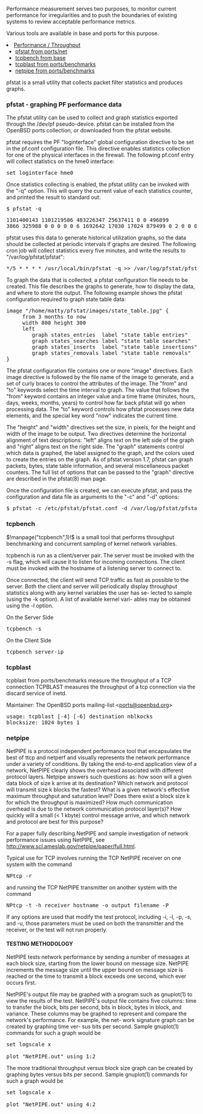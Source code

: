 
Performance measurement serves two purposes, to monitor current performance for 
irregularities and to push the boundaries of existing systems to review acceptable
performance metrics.

Various tools are available in base and ports for this purpose.

<li><a href="performance.html">Performance / Throughput</a>
    <ul>
        <li><a href="#pfstat">pfstat from ports/net</a>
        <li><a href="#tcpbench">tcpbench from base</a>
        <li><a href="#tcpblast">tcpblast from ports/benchmarks</a>
        <li><a href="#netpipe">netpipe from ports/benchmarks</a>
    </ul>
</li>
    
pfstat  is a small utility that collects packet filter statistics and
produces graphs.

### <a name="pfstat">pfstat - graphing PF performance data</a>

The pfstat utility can be used to collect and graph statistics exported
through the /dev/pf pseudo-device. pfstat can be installed from the
OpenBSD ports collection, or downloaded from the pfstat website.

pfstat requires the PF "loginterface" global configuration directive to be
set in the pf.conf configuration file. This directive enables statistics 
collection for one of the physical interfaces in the firewall. The following 
pf.conf entry will collect statistics on the hme0 interface:

<pre class="config-file">set loginterface hme0</pre>

Once statistics collecting is enabled, the pfstat utility can be invoked with
the "-q" option. This will query the current value of each statistics counter, 
and printed the result to standard out:

<pre class="command-line">
$ pfstat -q
</pre>

<pre class="screen-output">
1101400143 1101219586 483226347 25637411 0 0 496899 
3866 325988 0 0 0 0 0 6 1692642 17030 17024 879499 0 2 0 0 0
</pre>

pfstat uses this data to generate historical utilization graphs, so the data should
be collected at periodic intervals if graphs are desired. The following cron job 
will collect statistics every five minutes, and write the results to "/var/log/pfstat/pfstat":

<pre class="config-file">*/5 * * * * /usr/local/bin/pfstat -q >> /var/log/pfstat/pfstat</pre>

To graph the data that is collected, a pfstat configuration file needs to be created. 
This file describes the graphs to generate, how to display the data, and where to
store the output. The following example shows the pfstat configuration required
to graph state table data:

<pre class="config-file">image "/home/matty/pfstat/images/state_table.jpg" {
     from 3 months to now
     width 800 height 300
     left
        graph states_entries  label "state table entries"   color 0 255 0,
        graph states_searches label "state table searches"  color 255 0 0,
        graph states_inserts  label "state table insertions"   color 0 0 255,
        graph states_removals label "state table removals"  color 0 0 0
}
</pre>

The pfstat configuration file contains one or more "image" directives. Each image 
directive is followed by the file name of the image to generate, and a set of curly 
braces to control the attributes of the image. The "from" and "to" keywords select 
the time interval to graph. The value that follows the "from" keyword contains an
integer value and a time frame (minutes, hours, days, weeks, months, years) to control
how far back pfstat will go when processing data. The "to" keyword controls how
pfstat processes new data elements, and the special key word "now" indicates the 
current time.

The "height" and "width" directives set the size, in pixels, for the height and width of 
the image to be output. Two directives determine the horizontal alignment of text
descriptions: "left" aligns text on the left side of the graph and "right" aligns text on
the right side. The "graph" statements control which data is graphed, the label assigned
to the graph, and the colors used to create the entries on the graph. As of pfstat 
version 1.7, pfstat can graph packets, bytes, state table information, and several 
miscellaneous packet counters. The full list of options that can be passed to the 
"graph" directive are described in the pfstat(8) man page.

Once the configuration file is created, we can execute pfstat, and pass the configuration 
and data file as arguments to the "-c" and "-d" options:

<pre class="command-line">
$ pfstat -c /etc/pfstat/pfstat.conf -d /var/log/pfstat/pfstat >/dev/null
</pre>


### <a name="tcpbench">tcpbench</a>
    
 $!manpage("tcpbench",1)!$ 
 is a small tool that performs throughput benchmarking and 
 concurrent sampling of kernel network variables.

 tcpbench is run as a client/server pair.  The server must be invoked with
 the -s flag, which will cause it to listen for incoming connections.  The
 client must be invoked with the hostname of a listening server to connect
 to.

 Once connected, the client will send TCP traffic as fast as possible to
 the server.  Both the client and server will periodically display
 throughput statistics along with any kernel variables the user has se-
 lected to sample (using the -k option).  A list of available kernel vari-
 ables may be obtained using the -l option.

On the Server Side

<pre class="command-line">
tcpbench -s
</pre>

On the Client Side
<pre class="command-line">
tcpbench server-ip
</pre>


### <a name="tcpblast">tcpblast</a>

tcpblast from ports/benchmarks
measure the throughput of a TCP connection
TCPBLAST measures the throughput of a tcp connection via the discard
service of inetd.

Maintainer: The OpenBSD ports mailing-list &lt;ports@openbsd.org>

<pre class="screen-output">
usage: tcpblast [-4] [-6] destination nblkocks
blocksize: 1024 bytes 1
</pre>

### <a name="netpipe">netpipe</a>

NetPIPE is a protocol independent performance tool that encapsulates
the best of ttcp and netperf and visually represents the network
performance under a variety of conditions. By taking the end-to-end
application view of a network, NetPIPE clearly shows the overhead
associated with different protocol layers. Netpipe answers such
questions as: how soon will a given data block of size k arrive at its
destination? Which network and protocol will transmit size k blocks
the fastest? What is a given network's effective maximum throughput
and saturation level?  Does there exist a block size k for which the
throughput is maximized? How much communication overhead is due to the
network communication protocol layer(s)? How quickly will a small (&lt; 1
kbyte) control message arrive, and which network and protocol are best
for this purpose?

For a paper fully describing NetPIPE and sample investigation of
network performance issues using NetPIPE, see
<a href="http://www.scl.ameslab.gov/netpipe/paper/full.html">http://www.scl.ameslab.gov/netpipe/paper/full.html</a>.

Typical use for  TCP  involves  running  the  TCP  NetPIPE
receiver on one system with the command

<pre class="command-line">
NPtcp -r
</pre>


and  running the TCP NetPIPE transmitter on another system
with the command

<pre class="command-line">
NPtcp -t -h receiver_hostname -o output_filename -P
</pre>


If any options are used that  modify  the  test  protocol,
including -i, -l, -p, -s, and -u, those parameters must be
used on both the transmitter and the receiver, or the test
will not run properly.

#### TESTING METHODOLOGY

NetPIPE  tests  network performance by sending a number of
messages at each block size, starting from the lower bound
on  message  size.   NetPIPE  increments  the message size
until the upper bound on message size is  reached  or  the
time  to  transmit  a block exceeds one second, which ever
occurs first.

NetPIPE's output file may be graphed with a  program  such
as  gnuplot(1) to view the results of the test.  NetPIPE's
output file contains five columns: time  to  transfer  the
block, bits per second, bits in block, bytes in block, and
variance.  These columns may be graphed to  represent  and
compare  the network's performance.  For example, the net-
work signature graph can be created by graphing time  ver-
sus  bits per second.  Sample gnuplot(1) commands for such
a graph would be

<pre class="screen-output">
set logscale x

plot "NetPIPE.out" using 1:2
</pre>

The more traditional throughput versus  block  size  graph
can  be  created by graphing bytes versus bits per second.
Sample gnuplot(1) commands for such a graph would be

<pre class="screen-output">
set logscale x

plot "NetPIPE.out" using 4:2
</pre>
